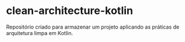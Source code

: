 # clean-architecture-kotlin
Repositório criado para armazenar um projeto aplicando as práticas de arquitetura limpa em Kotlin.
